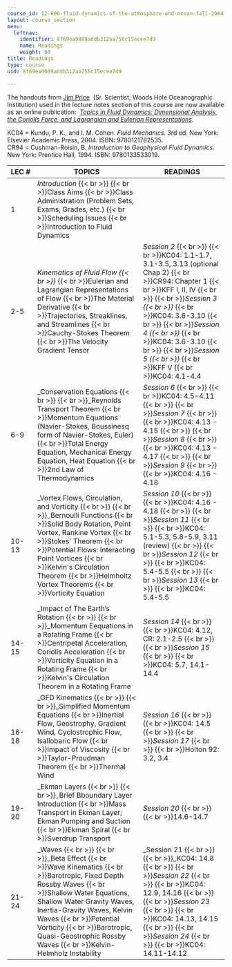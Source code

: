 ```yaml
---
course_id: 12-800-fluid-dynamics-of-the-atmosphere-and-ocean-fall-2004
layout: course_section
menu:
  leftnav:
    identifier: 8f69ea0089addb312aa756c15ecee7d9
    name: Readings
    weight: 60
title: Readings
type: course
uid: 8f69ea0089addb312aa756c15ecee7d9

---
```


The handouts from [Jim Price](http://www.whoi.edu/sbl/liteSite.do?litesiteid=8232)  (Sr. Scientist, Woods Hole Oceanographic Institution) used in the lecture notes section of this course are now available as an online publication:  [_Topics in Fluid Dynamics: Dimensional Analysis, the Coriolis Force, and Lagrangian and Eulerian Representations_](/resources/res-12-001-topics-in-fluid-dynamics-spring-2010).

KC04 = Kundu, P. K., and I. M. Cohen. _Fluid Mechanics_. 3rd ed. New York: Elsevier Academic Press, 2004. ISBN: 9780121782535.  
CR94 = Cushman-Roisin, B. _Introduction to Geophysical Fluid Dynamics_. New York: Prentice Hall, 1994. ISBN: 9780133533019.

| LEC # | TOPICS | READINGS |
| --- | --- | --- |
| 1 | _Introduction_  {{< br >}}  {{< br >}}Class Aims  {{< br >}}Class Administration (Problem Sets, Exams, Grades, etc.)  {{< br >}}Scheduling Issues  {{< br >}}Introduction to Fluid Dynamics | &nbsp; |
| 2-5 | _Kinematics of Fluid Flow  {{< br >}}_  {{< br >}}Eulerian and Lagrangian Representations of Flow  {{< br >}}The Material Derivative  {{< br >}}Trajectories, Streaklines, and Streamlines  {{< br >}}Cauchy-Stokes Theorem  {{< br >}}The Velocity Gradient Tensor | _Session 2_  {{< br >}}  {{< br >}}KC04: 1.1-1.7, 3.1-3.5, 3.13 (optional Chap 2)  {{< br >}}CR94: Chapter 1  {{< br >}}KFF I, II, IV  {{< br >}}  {{< br >}}_Session 3  {{< br >}}_  {{< br >}}KC04: 3.6-3.10  {{< br >}}  {{< br >}}_Session 4  {{< br >}}_  {{< br >}}KC04: 3.6-3.10  {{< br >}}  {{< br >}}_Session 5  {{< br >}}_  {{< br >}}KFF V  {{< br >}}KC04: 4.1-4.4 |
| 6-9 | _Conservation Equations  {{< br >}}  {{< br >}}_Reynolds Transport Theorem  {{< br >}}Momentum Equations (Navier-Stokes, Boussinesq form of Navier-Stokes, Euler)  {{< br >}}Total Energy Equation, Mechanical Energy Equation, Heat Equation  {{< br >}}2nd Law of Thermodynamics | _Session 6_  {{< br >}}  {{< br >}}KC04: 4.5-4.11  {{< br >}}  {{< br >}}_Session 7_  {{< br >}}  {{< br >}}KC04: 4.13 - 4.15  {{< br >}}  {{< br >}}_Session 8_  {{< br >}}  {{< br >}}KC04: 4.13 - 4.17  {{< br >}}  {{< br >}}_Session 9_  {{< br >}}  {{< br >}}KC04: 4.16 - 4.18 |
| 10-13 | _Vortex Flows, Circulation, and Vorticity  {{< br >}}  {{< br >}}_Bernoulli Functions  {{< br >}}Solid Body Rotation, Point Vortex, Rankine Vortex  {{< br >}}Stokes' Theorem  {{< br >}}Potential Flows: Interacting Point Vortices  {{< br >}}Kelvin's Circulation Theorem  {{< br >}}Helmholtz Vortex Theorems  {{< br >}}Vorticity Equation | _Session 10_  {{< br >}}  {{< br >}}KC04: 4.16 - 4.18  {{< br >}}  {{< br >}}_Session 11_  {{< br >}}  {{< br >}}KC04: 5.1-5.3, 5.8-5.9, 3.11 (review)  {{< br >}}  {{< br >}}_Session 12_  {{< br >}}  {{< br >}}KC04: 5.4-5.5  {{< br >}}  {{< br >}}_Session 13_  {{< br >}}  {{< br >}}KC04: 5.4-5.5 |
| 14-15 | _Impact of The Earth’s Rotation  {{< br >}}  {{< br >}}_Momentum Eequations in a Rotating Frame  {{< br >}}Centripetal Acceleration, Coriolis Acceleration  {{< br >}}Vorticity Equation in a Rotating Frame  {{< br >}}Kelvin's Circulation Theorem in a Rotating Frame | _Session 14_  {{< br >}}  {{< br >}}KC04: 4.12, CR: 2.1-2.5  {{< br >}}  {{< br >}}_Session 15_  {{< br >}}  {{< br >}}KC04: 5.7, 14.1-14.4 |
| 16-18 | _GFD Kinematics  {{< br >}}  {{< br >}}_Simplified Momentum Equations  {{< br >}}Inertial Flow, Geostrophy, Gradient Wind, Cyclostrophic Flow, Isallobaric Flow  {{< br >}}Impact of Viscosity  {{< br >}}Taylor-Proudman Theorem  {{< br >}}Thermal Wind | _Session 16_  {{< br >}}  {{< br >}}KC04: 14.5  {{< br >}}  {{< br >}}_Session 17_  {{< br >}}  {{< br >}}Holton 92: 3.2, 3.4 |
| 19-20 | _Ekman Layers  {{< br >}}  {{< br >}}_Brief Bboundary Layer Introduction  {{< br >}}Mass Transport in Ekman Layer; Ekman Pumping and Suction  {{< br >}}Ekman Spiral  {{< br >}}Sverdrup Transport | _Session 20_  {{< br >}}  {{< br >}}14.6-14.7 |
| 21-24 | _Waves  {{< br >}}  {{< br >}}_Beta Effect  {{< br >}}Wave Kinematics  {{< br >}}Barotropic, Fixed Depth Rossby Waves  {{< br >}}Shallow Water Equations, Shallow Water Gravity Waves, Inertia-Gravity Waves, Kelvin Waves  {{< br >}}Potential Vorticity  {{< br >}}Barotropic, Quasi-Geostrophic Rossby Waves  {{< br >}}Kelvin-Helmholz Instability | _Session 21  {{< br >}}  {{< br >}}_KC04: 14.8  {{< br >}}  {{< br >}}_Session 22_  {{< br >}}  {{< br >}}KC04: 12.9, 14.16  {{< br >}}  {{< br >}}_Session 23_  {{< br >}}  {{< br >}}KC04: 14.13, 14.15  {{< br >}}  {{< br >}}_Session 24_  {{< br >}}  {{< br >}}KC04: 14.11-14.12